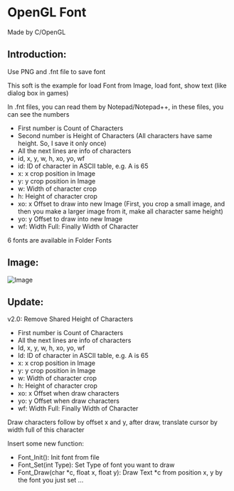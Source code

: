 # OpenGL Font

Made by C/OpenGL

## Introduction:

Use PNG and .fnt file to save font

This soft is the example for load Font from Image, load font, show text (like dialog box in games)

In .fnt files, you can read them by Notepad/Notepad++, in these files, you can see the numbers
- First number is Count of Characters
- Second number is Height of Characters (All characters have same height. So, I save it only once)
- All the next lines are info of characters
- id, x, y, w, h, xo, yo, wf
- id: ID of character in ASCII table, e.g. A is 65
- x: x crop position in Image
- y: y crop position in Image
- w: Width of character crop
- h: Height of character crop
- xo: x Offset to draw into new Image (First, you crop a small image, and then you make a larger image from it, make all character same height)
- yo: y Offset to draw into new Image
- wf: Width Full: Finally Width of Character

6 fonts are available in Folder Fonts

## Image:

![Image](https://i.imgur.com/wiNkSyT.png)

## Update:

v2.0:
Remove Shared Height of Characters

- First number is Count of Characters
- All the next lines are info of characters
- Id, x, y, w, h, xo, yo, wf
- Id: ID of character in ASCII table, e.g. A is 65
- x: x crop position in Image
- y: y crop position in Image
- w: Width of character crop
- h: Height of character crop
- xo: x Offset when draw characters
- yo: y Offset when draw characters
- wf: Width Full: Finally Width of Character

Draw characters follow by offset x and y, after draw, translate cursor by width full of this character

Insert some new function:
- Font_Init(): Init font from file
- Font_Set(int Type): Set Type of font you want to draw
- Font_Draw(char *c, float x, float y): Draw Text *c from position x, y by the font you just set
...